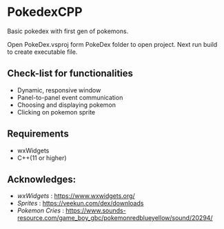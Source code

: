 # PokedexCPP

Basic pokedex with first gen of pokemons. 

Open PokeDex.vsproj form PokeDex folder to open project.
Next run build to create executable file.


## Check-list for functionalities

- Dynamic, responsive window 
- Panel-to-panel event communication
- Choosing and displaying pokemon
- Clicking on pokemon sprite

## Requirements

- wxWidgets
- C++(11 or higher)

## Acknowledges:

- *wxWidgets* : https://www.wxwidgets.org/
- *Sprites* : https://veekun.com/dex/downloads
- *Pokemon Cries* : https://www.sounds-resource.com/game_boy_gbc/pokemonredblueyellow/sound/20294/
